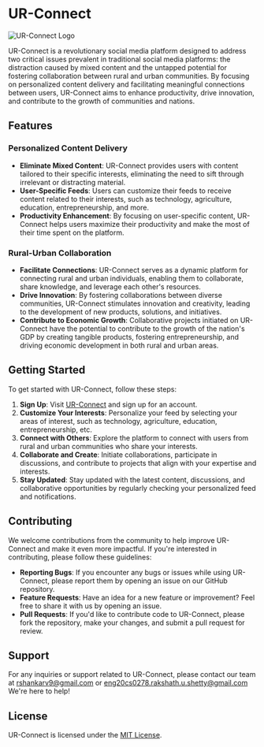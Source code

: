 # UR-Connect

![UR-Connect Logo]([ur-connect-logo.png](https://github.com/eng20cs0278/ur-connect/blob/master/public/favicon.ico))

UR-Connect is a revolutionary social media platform designed to address two critical issues prevalent in traditional social media platforms: the distraction caused by mixed content and the untapped potential for fostering collaboration between rural and urban communities. By focusing on personalized content delivery and facilitating meaningful connections between users, UR-Connect aims to enhance productivity, drive innovation, and contribute to the growth of communities and nations.

## Features

### Personalized Content Delivery

- **Eliminate Mixed Content**: UR-Connect provides users with content tailored to their specific interests, eliminating the need to sift through irrelevant or distracting material.
- **User-Specific Feeds**: Users can customize their feeds to receive content related to their interests, such as technology, agriculture, education, entrepreneurship, and more.
- **Productivity Enhancement**: By focusing on user-specific content, UR-Connect helps users maximize their productivity and make the most of their time spent on the platform.

### Rural-Urban Collaboration

- **Facilitate Connections**: UR-Connect serves as a dynamic platform for connecting rural and urban individuals, enabling them to collaborate, share knowledge, and leverage each other's resources.
- **Drive Innovation**: By fostering collaborations between diverse communities, UR-Connect stimulates innovation and creativity, leading to the development of new products, solutions, and initiatives.
- **Contribute to Economic Growth**: Collaborative projects initiated on UR-Connect have the potential to contribute to the growth of the nation's GDP by creating tangible products, fostering entrepreneurship, and driving economic development in both rural and urban areas.

## Getting Started

To get started with UR-Connect, follow these steps:

1. **Sign Up**: Visit [UR-Connect](https://www.ur-connect.com) and sign up for an account.
2. **Customize Your Interests**: Personalize your feed by selecting your areas of interest, such as technology, agriculture, education, entrepreneurship, etc.
3. **Connect with Others**: Explore the platform to connect with users from rural and urban communities who share your interests.
4. **Collaborate and Create**: Initiate collaborations, participate in discussions, and contribute to projects that align with your expertise and interests.
5. **Stay Updated**: Stay updated with the latest content, discussions, and collaborative opportunities by regularly checking your personalized feed and notifications.

## Contributing

We welcome contributions from the community to help improve UR-Connect and make it even more impactful. If you're interested in contributing, please follow these guidelines:

- **Reporting Bugs**: If you encounter any bugs or issues while using UR-Connect, please report them by opening an issue on our GitHub repository.
- **Feature Requests**: Have an idea for a new feature or improvement? Feel free to share it with us by opening an issue.
- **Pull Requests**: If you'd like to contribute code to UR-Connect, please fork the repository, make your changes, and submit a pull request for review.

## Support

For any inquiries or support related to UR-Connect, please contact our team at [rshankarv9@gmail.com](rshankarv9@gmail.com) or [eng20cs0278.rakshath.u.shetty@gmail.com](eng20cs0278.rakshath.u.shetty@gmail.com) We're here to help!

## License

UR-Connect is licensed under the [MIT License](LICENSE).

